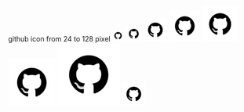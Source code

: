 github icon from 24 to 128 pixel
![24](https://github.com/duanery/picture/blob/master/github/github_black_24px.png)
![32](https://github.com/duanery/picture/blob/master/github/github_black_32px.png)
![48](https://github.com/duanery/picture/blob/master/github/github_black_48px.png)
![64](https://github.com/duanery/picture/blob/master/github/github_black_64px.png)
![72](https://github.com/duanery/picture/blob/master/github/github_black_72px.png)
![96](https://github.com/duanery/picture/blob/master/github/github_black_96px.png)
![128](https://github.com/duanery/picture/blob/master/github/github_black_128px.png)
[![48](https://github.com/duanery/picture/blob/master/github/github_black_48px.png)](www.baidu.com)
